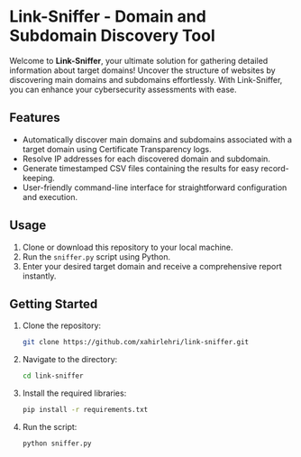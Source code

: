 # Link-Sniffer - Domain and Subdomain Discovery Tool

Welcome to **Link-Sniffer**, your ultimate solution for gathering detailed information about target domains! Uncover the structure of websites by discovering main domains and subdomains effortlessly. With Link-Sniffer, you can enhance your cybersecurity assessments  with ease.

## Features

- Automatically discover main domains and subdomains associated with a target domain using Certificate Transparency logs.
- Resolve IP addresses for each discovered domain and subdomain.
- Generate timestamped CSV files containing the results for easy record-keeping.
- User-friendly command-line interface for straightforward configuration and execution.

## Usage

1. Clone or download this repository to your local machine.
2. Run the `sniffer.py` script using Python.
3. Enter your desired target domain and receive a comprehensive report instantly.

## Getting Started

1. Clone the repository:
   ```sh
   git clone https://github.com/xahirlehri/link-sniffer.git

   ```
2. Navigate to the directory:
   ```sh
   cd link-sniffer

3. Install the required libraries:
   ```sh
   pip install -r requirements.txt
4. Run the script:
   ```sh
   python sniffer.py

